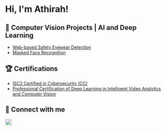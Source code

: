 <h1>Hi, I'm Athirah!</h1>

<h2>🔎 Computer Vision Projects | AI and Deep Learning</h2>

- [Web-based Safety Eyewear Detection](link)
- [Masked Face Recognition](https://github.com/najlaathirah/Masked-Face-Detection)

<h2>🏆 Certifications</h2>

- [ISC2 Certified in Cybersecurity (CC)](https://www.credly.com/badges/52959c45-8ad8-4d92-8f59-5aa370c8be1f/public_url)
- [Professional Certification of Deep Learning in Intelligent Video Analytics and Computer Vision](https://drive.google.com/file/d/18m6QmURFjVyNwJPtPjUKcVDJg9eBWOxL/view?usp=sharing)


<h2> 🤳 Connect with me</h2>

[<img align="left" alt="JoshMadakor | LinkedIn" width="22px" src="https://cdn.jsdelivr.net/npm/simple-icons@v3/icons/linkedin.svg" />][linkedin]

[linkedin]: www.linkedin.com/in/najla-athirah-mohd-nazri-21b872198

<!--
**joshmadakor1/joshmadakor1** is a ✨ _special_ ✨ repository because its `README.md` (this file) appears on your GitHub profile.

Here are some ideas to get you started:

- 🔭 I’m currently working on ...
- 🌱 I’m currently learning ...
- 👯 I’m looking to collaborate on ...
- 🤔 I’m looking for help with ...
- 💬 Ask me about ...
- 📫 How to reach me: ...
- 😄 Pronouns: ...
- ⚡ Fun fact: ...
-->
